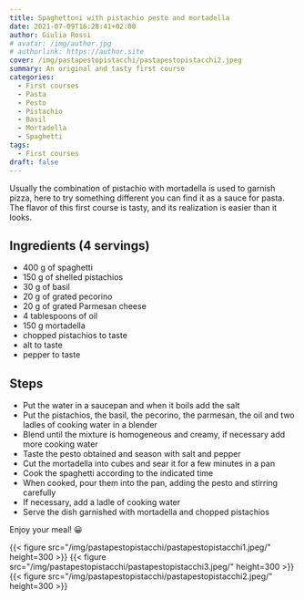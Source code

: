 ```yaml
---
title: Spaghettoni with pistachio pesto and mortadella
date: 2021-07-09T16:28:41+02:00
author: Giulia Rossi
# avatar: /img/author.jpg
# authorlink: https://author.site
cover: /img/pastapestopistacchi/pastapestopistacchi2.jpeg
summary: An original and tasty first course
categories:
  - First courses
  - Pasta
  - Pesto
  - Pistachio
  - Basil
  - Mortadella
  - Spaghetti
tags:
  - First courses
draft: false
---
```


Usually the combination of pistachio with mortadella is used to garnish pizza, here to try something different you can find it as a sauce for pasta.
The flavor of this first course is tasty, and its realization is easier than it looks.

## Ingredients (4 servings)

* 400 g of spaghetti
* 150 g of shelled pistachios
* 30 g of basil
* 20 g of grated pecorino
* 20 g of grated Parmesan cheese
* 4 tablespoons of oil
* 150 g mortadella
* chopped pistachios to taste
* alt to taste
* pepper to taste

## Steps

* Put the water in a saucepan and when it boils add the salt
* Put the pistachios, the basil, the pecorino, the parmesan, the oil and two ladles of cooking water in a blender
* Blend until the mixture is homogeneous and creamy, if necessary add more cooking water
* Taste the pesto obtained and season with salt and pepper
* Cut the mortadella into cubes and sear it for a few minutes in a pan
* Cook the spaghetti according to the indicated time
* When cooked, pour them into the pan, adding the pesto and stirring carefully
* If necessary, add a ladle of cooking water
* Serve the dish garnished with mortadella and chopped pistachios

Enjoy your meal! 😀

 {{< figure src="/img/pastapestopistacchi/pastapestopistacchi1.jpeg/" height=300  >}}
 {{< figure src="/img/pastapestopistacchi/pastapestopistacchi3.jpeg/" height=300  >}}
 {{< figure src="/img/pastapestopistacchi/pastapestopistacchi2.jpeg/" height=300  >}}
